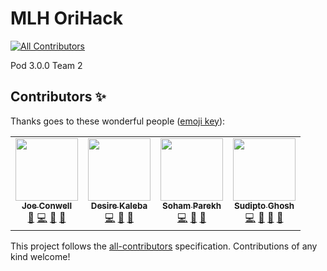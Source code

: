 # MLH OriHack
<!-- ALL-CONTRIBUTORS-BADGE:START - Do not remove or modify this section -->
[![All Contributors](https://img.shields.io/badge/all_contributors-4-orange.svg?style=flat-square)](#contributors-)
<!-- ALL-CONTRIBUTORS-BADGE:END -->

Pod 3.0.0 Team 2



## Contributors ✨

Thanks goes to these wonderful people ([emoji key](https://allcontributors.org/docs/en/emoji-key)):

<!-- ALL-CONTRIBUTORS-LIST:START - Do not remove or modify this section -->
<!-- prettier-ignore-start -->
<!-- markdownlint-disable -->
<table>
  <tr>
    <td align="center"><a href="https://conwell.info"><img src="https://avatars.githubusercontent.com/u/9061382?v=4?s=100" width="100px;" alt=""/><br /><sub><b>Joe Conwell</b></sub></a><br /><a href="#design-jmc529" title="Design">🎨</a> <a href="https://github.com/sudiptog81/mlh-orihack/commits?author=jmc529" title="Code">💻</a> <a href="#ideas-jmc529" title="Ideas, Planning, & Feedback">🤔</a> <a href="https://github.com/sudiptog81/mlh-orihack/pulls?q=is%3Apr+reviewed-by%3Ajmc529" title="Reviewed Pull Requests">👀</a></td>
    <td align="center"><a href="https://github.com/desirekaleba"><img src="https://avatars.githubusercontent.com/u/46345872?v=4?s=100" width="100px;" alt=""/><br /><sub><b>Desire Kaleba</b></sub></a><br /><a href="https://github.com/sudiptog81/mlh-orihack/commits?author=desirekaleba" title="Code">💻</a> <a href="#ideas-desirekaleba" title="Ideas, Planning, & Feedback">🤔</a> <a href="https://github.com/sudiptog81/mlh-orihack/pulls?q=is%3Apr+reviewed-by%3Adesirekaleba" title="Reviewed Pull Requests">👀</a></td>
    <td align="center"><a href="https://sohamp.dev"><img src="https://avatars.githubusercontent.com/u/55358652?v=4?s=100" width="100px;" alt=""/><br /><sub><b>Soham Parekh</b></sub></a><br /><a href="https://github.com/sudiptog81/mlh-orihack/commits?author=und3fined-v01d" title="Code">💻</a> <a href="#ideas-und3fined-v01d" title="Ideas, Planning, & Feedback">🤔</a> <a href="https://github.com/sudiptog81/mlh-orihack/pulls?q=is%3Apr+reviewed-by%3Aund3fined-v01d" title="Reviewed Pull Requests">👀</a></td>
    <td align="center"><a href="https://sudipto.ghosh.pro"><img src="https://avatars.githubusercontent.com/u/11232940?v=4?s=100" width="100px;" alt=""/><br /><sub><b>Sudipto Ghosh</b></sub></a><br /><a href="https://github.com/sudiptog81/mlh-orihack/commits?author=sudiptog81" title="Code">💻</a> <a href="https://github.com/sudiptog81/mlh-orihack/commits?author=sudiptog81" title="Documentation">📖</a> <a href="#ideas-sudiptog81" title="Ideas, Planning, & Feedback">🤔</a> <a href="https://github.com/sudiptog81/mlh-orihack/pulls?q=is%3Apr+reviewed-by%3Asudiptog81" title="Reviewed Pull Requests">👀</a></td>
  </tr>
</table>

<!-- markdownlint-restore -->
<!-- prettier-ignore-end -->

<!-- ALL-CONTRIBUTORS-LIST:END -->

This project follows the [all-contributors](https://github.com/all-contributors/all-contributors) specification. Contributions of any kind welcome!